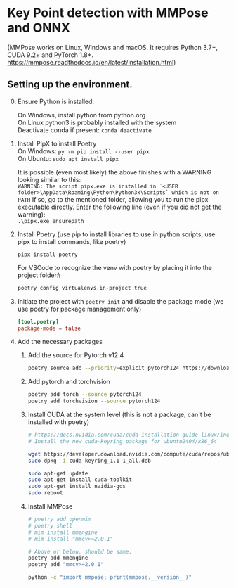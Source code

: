 # Key Point detection with MMPose and ONNX

(MMPose works on Linux, Windows and macOS. It requires Python 3.7+, CUDA 9.2+ and PyTorch 1.8+. https://mmpose.readthedocs.io/en/latest/installation.html)

## Setting up the environment.

0. Ensure Python is installed.

    On Windows, install python from python.org\
    On Linux python3 is probably installed with the system\
    Deactivate conda if present:
    `conda deactivate`


1. Install PipX to install Poetry\
On Windows:
`py -m pip install --user pipx`\
On Ubuntu: 
`sudo apt install pipx`

    It is possible (even most likely) the above finishes with a WARNING looking similar to this:\
        ```
        WARNING: The script pipx.exe is installed in `<USER folder>\AppData\Roaming\Python\Python3x\Scripts` which is not on PATH
        ```
        If so, go to the mentioned folder, allowing you to run the pipx executable directly. Enter the following line (even if you did not get the warning):\
        `.\pipx.exe ensurepath`

1. Install Poetry
    (use pip to install libraries to use in python scripts, use pipx to install commands, like poetry)
    
    `pipx install poetry`

     For VSCode to recognize the venv with poetry by placing it into the project folder:\
    ``` bash
    poetry config virtualenvs.in-project true
    ```
1. Initiate the project with `poetry init` and disable the package mode (we use poetry for package management only)

    ``` toml
    [tool.poetry]
    package-mode = false
    ```

1. Add the necessary packages

    1. Add the source for Pytorch v12.4
        ``` bash
        poetry source add --priority=explicit pytorch124 https://download.pytorch.org/whl/cu124
        ```
    1. Add pytorch and torchvision
        ``` bash
        poetry add torch --source pytorch124
        poetry add torchvision --source pytorch124
        ```

    1. Install CUDA at the system level (this is not a package, can't be installed with poetry)
        ``` bash
        # https://docs.nvidia.com/cuda/cuda-installation-guide-linux/index.html#ubuntu
        # Install the new cuda-keyring package for ubuntu2404/x86_64

        wget https://developer.download.nvidia.com/compute/cuda/repos/ubuntu2404/x86_64/cuda-keyring_1.1-1_all.deb
        sudo dpkg -i cuda-keyring_1.1-1_all.deb

        sudo apt-get update
        sudo apt-get install cuda-toolkit
        sudo apt-get install nvidia-gds
        sudo reboot
        ```

    1. Install MMPose

        ``` bash
        # poetry add openmim
        # poetry shell 
        # mim install mmengine
        # mim install "mmcv>=2.0.1"
        
        # Above or below. should be same. 
        poetry add mmengine
        poetry add "mmcv>=2.0.1"

        python -c "import mmpose; print(mmpose.__version__)"
        ```